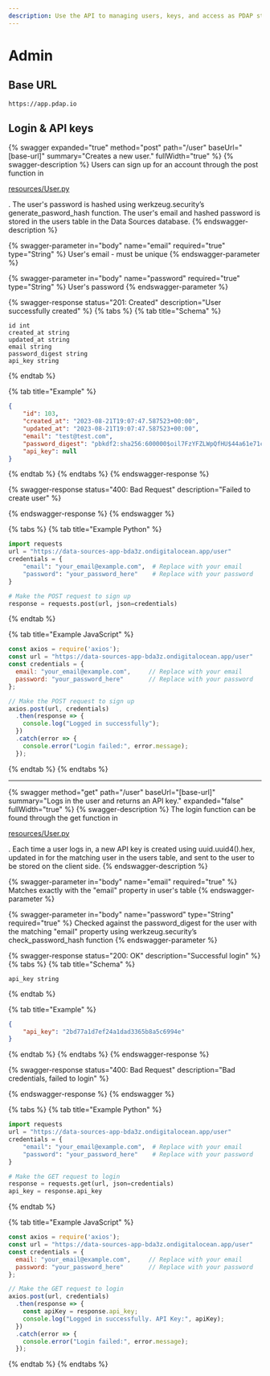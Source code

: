 ```yaml
---
description: Use the API to managing users, keys, and access as PDAP staff
---
```


# Admin

## Base URL

```
https://app.pdap.io
```

## Login & API keys

{% swagger expanded="true" method="post" path="/user" baseUrl="[base-url]" summary="Creates a new user." fullWidth="true" %}
{% swagger-description %}
 Users can sign up for an account through the post function in 

[resources/User.py](https://github.com/Police-Data-Accessibility-Project/data-sources-app/blob/main/resources/User.py)

. The user's password is hashed using werkzeug.security’s generate_pasword_hash function. The user's email and hashed password is stored in the users table in the Data Sources database.
{% endswagger-description %}

{% swagger-parameter in="body" name="email" required="true" type="String" %}
User's email - must be unique
{% endswagger-parameter %}

{% swagger-parameter in="body" name="password" required="true" type="String" %}
User's password
{% endswagger-parameter %}

{% swagger-response status="201: Created" description="User successfully created" %}
{% tabs %}
{% tab title="Schema" %}
```plsql
id int
created_at string
updated_at string
email string
password_digest string
api_key string
```
{% endtab %}

{% tab title="Example" %}
```json
{
	"id": 103,
	"created_at": "2023-08-21T19:07:47.587523+00:00",
	"updated_at": "2023-08-21T19:07:47.587523+00:00",
	"email": "test@test.com",
	"password_digest": "pbkdf2:sha256:600000$oil7FzYFZLWpQfHU$44a61e71c063fe90dc22d0d498743dd7870e559c07a660c8de578cff86d5b3f4",
	"api_key": null
}
```
{% endtab %}
{% endtabs %}
{% endswagger-response %}

{% swagger-response status="400: Bad Request" description="Failed to create user" %}

{% endswagger-response %}
{% endswagger %}

{% tabs %}
{% tab title="Example Python" %}
```python
import requests
url = "https://data-sources-app-bda3z.ondigitalocean.app/user"
credentials = {
    "email": "your_email@example.com",  # Replace with your email
    "password": "your_password_here"    # Replace with your password
}

# Make the POST request to sign up
response = requests.post(url, json=credentials)
```
{% endtab %}

{% tab title="Example JavaScript" %}
```javascript
const axios = require('axios');
const url = "https://data-sources-app-bda3z.ondigitalocean.app/user"
const credentials = {
  email: "your_email@example.com",     // Replace with your email
  password: "your_password_here"       // Replace with your password
};

// Make the POST request to sign up
axios.post(url, credentials)
  .then(response => {
    console.log("Logged in successfully");
  })
  .catch(error => {
    console.error("Login failed:", error.message);
  });
```
{% endtab %}
{% endtabs %}

***

{% swagger method="get" path="/user" baseUrl="[base-url]" summary="Logs in the user and returns an API key." expanded="false" fullWidth="true" %}
{% swagger-description %}
The login function can be found through the get function in 

[resources/User.py](https://github.com/Police-Data-Accessibility-Project/data-sources-app/blob/main/resources/User.py)

. Each time a user logs in, a new API key is created using uuid.uuid4().hex, updated in for the matching user in the users table, and sent to the user to be stored on the client side.
{% endswagger-description %}

{% swagger-parameter in="body" name="email" required="true" %}
Matches exactly with the "email" property in user's table
{% endswagger-parameter %}

{% swagger-parameter in="body" name="password" type="String" required="true" %}
Checked against the password_digest for the user with the matching "email" property using werkzeug.security’s check_password_hash function
{% endswagger-parameter %}

{% swagger-response status="200: OK" description="Successful login" %}
{% tabs %}
{% tab title="Schema" %}
```plsql
api_key string
```
{% endtab %}

{% tab title="Example" %}
```json
{
	"api_key": "2bd77a1d7ef24a1dad3365b8a5c6994e"
}
```
{% endtab %}
{% endtabs %}
{% endswagger-response %}

{% swagger-response status="400: Bad Request" description="Bad credentials, failed to login" %}

{% endswagger-response %}
{% endswagger %}

{% tabs %}
{% tab title="Example Python" %}
```python
import requests
url = "https://data-sources-app-bda3z.ondigitalocean.app/user"
credentials = {
    "email": "your_email@example.com",  # Replace with your email
    "password": "your_password_here"    # Replace with your password
}

# Make the GET request to login
response = requests.get(url, json=credentials)
api_key = response.api_key
```
{% endtab %}

{% tab title="Example JavaScript" %}
```javascript
const axios = require('axios');
const url = "https://data-sources-app-bda3z.ondigitalocean.app/user"
const credentials = {
  email: "your_email@example.com",     // Replace with your email
  password: "your_password_here"       // Replace with your password
};

// Make the GET request to login
axios.post(url, credentials)
  .then(response => {
    const apiKey = response.api_key;
    console.log("Logged in successfully. API Key:", apiKey);
  })
  .catch(error => {
    console.error("Login failed:", error.message);
  });
```
{% endtab %}
{% endtabs %}
